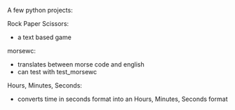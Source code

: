 A few python projects:

Rock Paper Scissors:
- a text based game

morsewc:
- translates between morse code and english
- can test with test_morsewc

Hours, Minutes, Seconds:
- converts time in seconds format into an Hours, Minutes, Seconds format
